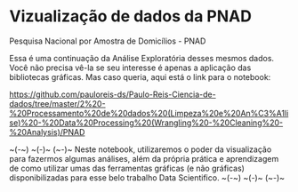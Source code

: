 # Vizualização de dados da PNAD
Pesquisa Nacional por Amostra de Domicílios - PNAD


Essa é uma continuação da Análise Exploratória desses mesmos dados. Você não precisa vê-la se seu interesse é apenas a aplicação das bibliotecas gráficas.
Mas caso queria, aqui está o link para o notebook: 

https://github.com/pauloreis-ds/Paulo-Reis-Ciencia-de-dados/tree/master/2%20-%20Processamento%20de%20dados%20(Limpeza%20e%20An%C3%A1lise)%20-%20Data%20Processing%20(Wrangling%20-%20Cleaning%20-%20Analysis)/PNAD


~(*-*~) ~(*-*)~ (~*-*)~
Neste notebook, utilizaremos o poder da visualização para fazermos
algumas análises, além da própria prática e aprendizagem de como
utilizar umas das ferramentas gráficas (e não gráficas) disponibilizadas para 
esse belo trabalho Data Scientifico.
~(*-*~) ~(*-*)~ (~*-*)~    

